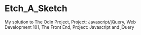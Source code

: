 # Etch_A_Sketch
 My solution to The Odin Project, Project: Javascript/jQuery, Web Development 101, The Front End, Project: Javascript and jQuery
